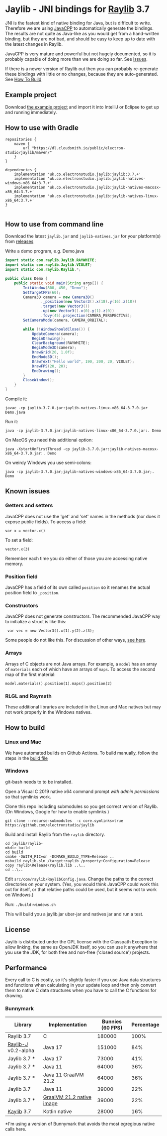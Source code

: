 # Jaylib - JNI bindings for [Raylib](https://github.com/raysan5/raylib/) 3.7

JNI is the fastest kind of native binding for Java, but is difficult to write.  Therefore
we are using [JavaCPP](https://github.com/bytedeco/javacpp) to automatically generate the bindings.
The results are not quite as Java-like
as you would get from a hand-written binding, but they are not bad, and should be easy to keep up to date
with the latest changes in Raylib.

JavaCPP is very mature and powerful but not hugely documented, so it is probably capable of doing more than we are
doing so far.
See [issues](https://github.com/electronstudio/jaylib/issues).

If there is a newer version of Raylib out then you can probably re-generate these bindings with little or no changes, because
they are auto-generated.  See [How To Build](#how-to-build)

## Example project

Download [the example project](https://github.com/electronstudio/jaylib-example-project) and import it into IntelliJ or Eclipse to get up and running immediately.

## How to use with Gradle

```
repositories {
    maven {
        url "https://dl.cloudsmith.io/public/electron-studio/jaylib/maven/"
    }
}

dependencies {
    implementation 'uk.co.electronstudio.jaylib:jaylib:3.7.+'
    implementation 'uk.co.electronstudio.jaylib:jaylib-natives-windows-x86_64:3.7.+'
    implementation 'uk.co.electronstudio.jaylib:jaylib-natives-macosx-x86_64:3.7.+'
    implementation 'uk.co.electronstudio.jaylib:jaylib-natives-linux-x86_64:3.7.+'
}


```

## How to use from command line

Download the latest `jaylib.jar` and `jaylib-natives.jar` for your platform(s) from [releases](https://github.com/electronstudio/jaylib/releases)

Write a demo program, e.g. Demo.java

```java
import static com.raylib.Jaylib.RAYWHITE;
import static com.raylib.Jaylib.VIOLET;
import static com.raylib.Raylib.*;

public class Demo {
    public static void main(String args[]) {
        InitWindow(800, 450, "Demo");
        SetTargetFPS(60);
        Camera3D camera = new Camera3D()
                ._position(new Vector3().x(18).y(16).z(18))
                .target(new Vector3())
                .up(new Vector3().x(0).y(1).z(0))
                .fovy(45).projection(CAMERA_PERSPECTIVE);
        SetCameraMode(camera, CAMERA_ORBITAL);

        while (!WindowShouldClose()) {
            UpdateCamera(camera);
            BeginDrawing();
            ClearBackground(RAYWHITE);
            BeginMode3D(camera);
            DrawGrid(20, 1.0f);
            EndMode3D();
            DrawText("Hello world", 190, 200, 20, VIOLET);
            DrawFPS(20, 20);
            EndDrawing();
        }
        CloseWindow();
    }
}
```

Compile it:

    javac -cp jaylib-3.7.0.jar:jaylib-natives-linux-x86_64-3.7.0.jar Demo.java
    
Run it:

    java -cp jaylib-3.7.0.jar:jaylib-natives-linux-x86_64-3.7.0.jar:. Demo
    
On MacOS you need this additional option:

    java -XstartOnFirstThread -cp jaylib-3.7.0.jar:jaylib-natives-macosx-x86_64-3.7.0.jar:. Demo
    
On weirdy Windows you use semi-colons:

    java -cp jaylib-3.7.0.jar;jaylib-natives-windows-x86_64-3.7.0.jar;. Demo

## Known issues

### Getters and setters

JavaCPP does not use the 'get' and 'set' names in the methods (nor does it expose public fields).  To access a field:

    var x = vector.x()

To set a field:
    
    vector.x(3)

Remember each time you do either of those you are accessing native memory.

### Position field

JavaCPP has a field of its own called `position` so it renames the actual position field to `_position`.

### Constructors

JavaCPP does not generate constructors.  The recommended JavaCPP way to initialize a struct is like this:

     var vec = new Vector3().x(1).y(2).z(3);

Some people do not like this.  For discussion of other ways, [see here](https://github.com/electronstudio/jaylib/issues/1#issuecomment-873485303).

### Arrays

Arrays of C objects are not Java arrays.  For example, a `model` has an array of `materials` each
of which have an arrays of `maps`.  To access the second map of the first material:

    model.materials().position(1).maps().position(2)

### RLGL and Raymath

These additional libraries are included in the Linux and Mac natives but may not work properly in the Windows natives.

## How to build

### Linux and Mac

We have automated builds on Github Actions.  To build manually, follow the steps in the [build file](https://github.com/electronstudio/jaylib/blob/master/.github/workflows/build.yml)

### Windows

git-bash needs to to be installed.

Open a Visual C 2019 native x64 command prompt *with admin permissions* so that symlinks work.

Clone this repo including submodules so you get correct version of Raylib.  (On Windows, Google for how to enable symlinks
)

    git clone --recurse-submodules  -c core.symlinks=true https://github.com/electronstudio/jaylib

Build and install Raylib from the `raylib` directory.

    cd jaylib/raylib-
    mkdir build
    cd build
    cmake -DWITH_PIC=on -DCMAKE_BUILD_TYPE=Release ..
    msbuild raylib.sln /target:raylib /property:Configuration=Release
    copy raylib\Release\raylib.lib ..\..
    cd ..\..


Edit `src/com/raylib/RaylibConfig.java`.  Change the paths to the correct directories on your system.  (Yes, you would think JavaCPP could work this out for itself, or that relative paths could be used, but it seems not to work on Windows.)

Run:
`./build-windows.sh`

This will build you a jaylib.jar uber-jar and natives jar and run a test.


## License

Jaylib is distributed under the GPL license with the Classpath Exception to allow linking, the same as OpenJDK itself, so you can use it
anywhere that you use the JDK, for both free and non-free ('closed source') projects.


## Performance

Every call to C is costly, so it's slightly faster if you use Java data structures and functions when calculating
in your update loop
and then only convert them to native C data structures when you have to call the C functions for drawing.

### Bunnymark

| Library                | Implementation    | Bunnies (60 FPS) | Percentage    |
| -------------          | -------------     | -------------    | ------------- |
| Raylib 3.7             | C                 | 180000           | 100%          |
| [Raylib-J](https://github.com/CreedVI/Raylib-J/) v0.2-alpha           | Java 17                 | 151000           | 84%          |
| Jaylib 3.7 *| Java 17          | 73000            | 41%           |
| Jaylib 3.7 *| Java 11         | 64000            | 36%           |
| Jaylib 3.7 *| Java 11 GraalVM 21.2        | 64000            | 36%           |
| Jaylib 3.7 | Java 11         | 39000            | 22%           |
| Jaylib 3.7 * |[GraalVM 21.2 native image](https://github.com/electronstudio/jaylib/issues/26)        | 39000            | 22%           |
| [Kaylib](https://github.com/electronstudio/kaylib) 3.7 | Kotlin native | 28000 | 16% |

*I'm using a version of Bunnymark that avoids the most egregious native calls here.
